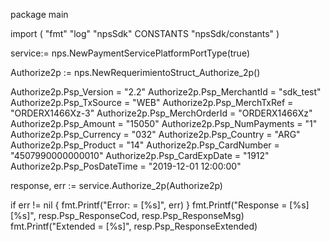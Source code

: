 package main

import (
        "fmt"
        "log"
        "npsSdk"
        CONSTANTS "npsSdk/constants"
)

service:= nps.NewPaymentServicePlatformPortType(true)

Authorize2p := nps.NewRequerimientoStruct_Authorize_2p()

Authorize2p.Psp_Version = "2.2"
Authorize2p.Psp_MerchantId = "sdk_test"
Authorize2p.Psp_TxSource = "WEB"
Authorize2p.Psp_MerchTxRef = "ORDERX1466Xz-3"
Authorize2p.Psp_MerchOrderId = "ORDERX1466Xz"
Authorize2p.Psp_Amount = "15050"
Authorize2p.Psp_NumPayments = "1"
Authorize2p.Psp_Currency = "032"
Authorize2p.Psp_Country = "ARG"
Authorize2p.Psp_Product = "14"
Authorize2p.Psp_CardNumber = "4507990000000010"
Authorize2p.Psp_CardExpDate = "1912"
Authorize2p.Psp_PosDateTime = "2019-12-01 12:00:00"

response, err := service.Authorize_2p(Authorize2p)

if err != nil {
    fmt.Printf("Error: = [%s]", err)
}
fmt.Printf("Response = [%s] [%s]", resp.Psp_ResponseCod, resp.Psp_ResponseMsg)
fmt.Printf("Extended = [%s]", resp.Psp_ResponseExtended)



